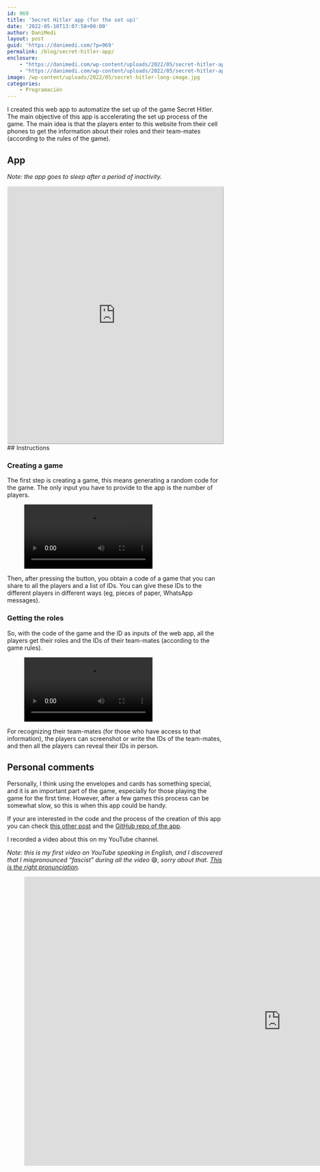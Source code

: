 ```yaml
---
id: 969
title: 'Secret Hitler app (for the set up)'
date: '2022-05-10T13:07:58+00:00'
author: DaniMedi
layout: post
guid: 'https://danimedi.com/?p=969'
permalink: /blog/secret-hitler-app/
enclosure:
    - "https://danimedi.com/wp-content/uploads/2022/05/secret-hitler-app-create-game.mp4\n59483\nvideo/mp4\n"
    - "https://danimedi.com/wp-content/uploads/2022/05/secret-hitler-app-get-roles.mp4\n245051\nvideo/mp4\n"
image: /wp-content/uploads/2022/05/secret-hitler-long-image.jpg
categories:
    - Programación
---
```


I created this web app to automatize the set up of the game Secret Hitler. The main objective of this app is accelerating the set up process of the game. The main idea is that the players enter to this website from their cell phones to get the information about their roles and their team-mates (according to the rules of the game).

## App

*Note: the app goes to sleep after a period of inactivity.*

<iframe frameborder="0" src="https://danimedi.shinyapps.io/secret_hitler_game/" style="border: 1px outset; width: 100%; height: 600px"></iframe>## Instructions

### Creating a game

The first step is creating a game, this means generating a random code for the game. The only input you have to provide to the app is the number of players.

<figure class="wp-block-video"><video controls="" src="https://danimedi.com/wp-content/uploads/2022/05/secret-hitler-app-create-game.mp4"></video></figure>Then, after pressing the button, you obtain a code of a game that you can share to all the players and a list of IDs. You can give these IDs to the different players in different ways (eg, pieces of paper, WhatsApp messages).

### Getting the roles

So, with the code of the game and the ID as inputs of the web app, all the players get their roles and the IDs of their team-mates (according to the game rules).

<figure class="wp-block-video"><video controls="" src="https://danimedi.com/wp-content/uploads/2022/05/secret-hitler-app-get-roles.mp4"></video></figure>For recognizing their team-mates (for those who have access to that information), the players can screenshot or write the IDs of the team-mates, and then all the players can reveal their IDs in person.

## Personal comments

Personally, I think using the envelopes and cards has something special, and it is an important part of the game, especially for those playing the game for the first time. However, after a few games this process can be somewhat slow, so this is when this app could be handy.

If your are interested in the code and the process of the creation of this app you can check [this other post](https://danimedi.com/blog/creating-the-app-for-secret-hitler-set-up/) and the [GitHub repo of the app](https://github.com/danimedi/secret_hitler_game).

I recorded a video about this on my YouTube channel.

*Note: this is my first video on YouTube speaking in English, and I discovered that I mispronounced “fascist” during all the video* 😅*, sorry about that. [This is the right pronunciation](https://dictionary.cambridge.org/pronunciation/english/fascist).*

<figure class="wp-block-embed is-type-video is-provider-youtube wp-block-embed-youtube wp-embed-aspect-16-9 wp-has-aspect-ratio"><div class="wp-block-embed__wrapper"><div class="nv-iframe-embed"><iframe allow="accelerometer; autoplay; clipboard-write; encrypted-media; gyroscope; picture-in-picture" allowfullscreen="" frameborder="0" height="675" loading="lazy" src="https://www.youtube.com/embed/ovJ35YKiGQE?feature=oembed" title="Secret Hitler app (for the set up)" width="1200"></iframe></div></div></figure>